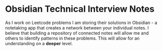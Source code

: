 # Obsidian Technical Interview Notes
As I work on Leetcode problems I am storing their solutions in Obsidian - a notetaking app that creates a network between your individual notes. I believe that building a repository of connected notes will allow me and others to identify patterns in these problems. This will allow for an understanding on a **deeper** level.
